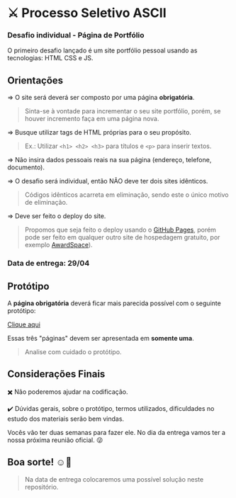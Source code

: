 # ⚔️ Processo Seletivo ASCII

### Desafio individual - Página de Portfólio

O primeiro desafio lançado é um site portfólio pessoal usando as tecnologias: HTML CSS e JS. 

## Orientações

⇒ O site será deverá ser composto por uma página **obrigatória**.

> Sinta-se à vontade para incrementar o seu site portfólio, porém, se houver incremento faça em uma página nova.

⇒ Busque utilizar tags de HTML próprias para o seu propósito. 

> Ex.: Utilizar `<h1> <h2> <h3>` para títulos e `<p>` para inserir textos.

⇒ Não insira dados pessoais reais na sua página (endereço, telefone, documento).

⇒ O desafio será individual, então NÃO deve ter dois sites idênticos.

> Códigos idênticos acarreta em eliminação, sendo este o único motivo de eliminação.

⇒ Deve ser feito o deploy do site.

> Propomos que seja feito o deploy usando o [GitHub Pages](https://pages.github.com/), porém pode ser feito em qualquer outro site de hospedagem gratuito, por exemplo [AwardSpace](https://www.awardspace.com/)).

### Data de entrega: 29/04

## Protótipo

A **página obrigatória** deverá ficar mais parecida possível com o seguinte protótipo:

[Clique aqui](https://www.figma.com/embed?embed_host=notion&url=https%3A%2F%2Fwww.figma.com%2Ffile%2FZBSKmQ03PwoGdv6gcBRaaU%2FPortifolioPSEL%3Fnode-id%3D0%253A1)

Essas três "páginas" devem ser apresentada em **somente uma**.
>Analise com cuidado o protótipo.

## Considerações Finais

✖️ Não poderemos ajudar na codificação.

✔️ Dúvidas gerais, sobre o protótipo, termos utilizados, dificuldades no estudo dos materiais serão bem vindas.

Vocês vão ter duas semanas para fazer ele. No dia da entrega vamos ter a nossa próxima reunião oficial. 😜

## Boa sorte! ☺️🚀

> Na data de entrega colocaremos uma possível solução neste repositório.
